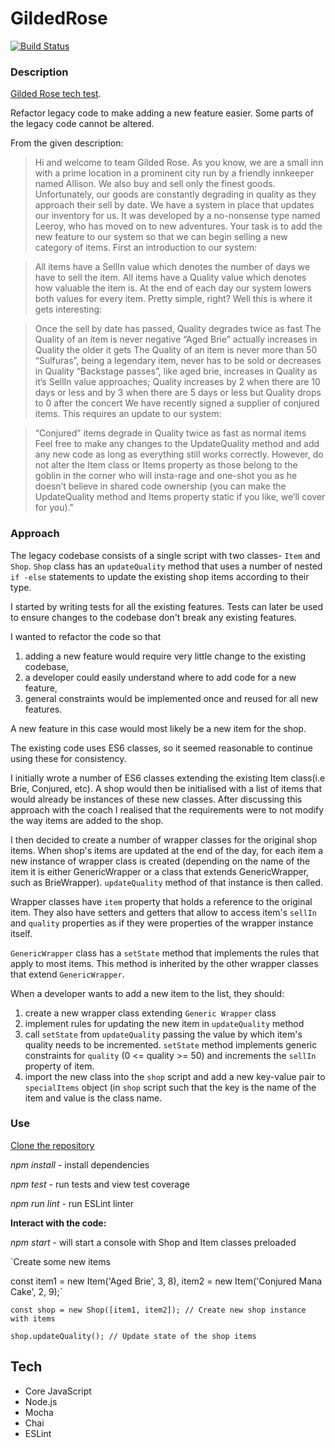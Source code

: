GildedRose
====

[![Build Status](https://travis-ci.org/irbekrm/GildedRose.svg?branch=master)](https://travis-ci.org/irbekrm/GildedRose)

### Description

[Gilded Rose tech test](https://github.com/emilybache/GildedRose-Refactoring-Kata).

Refactor legacy code to make adding a new feature easier. Some parts of the legacy code cannot be altered.

From the given description:

>Hi and welcome to team Gilded Rose. As you know, we are a small inn with a prime location in a prominent city run by a friendly innkeeper named Allison. We also buy and sell only the finest goods. Unfortunately, our goods are constantly degrading in quality as they approach their sell by date. We have a system in place that updates our inventory for us. It was developed by a no-nonsense type named Leeroy, who has moved on to new adventures. Your task is to add the new feature to our system so that we can begin selling a new category of items. First an introduction to our system:

>All items have a SellIn value which denotes the number of days we have to sell the item. All items have a Quality value which denotes how valuable the item is. At the end of each day our system lowers both values for every item. Pretty simple, right? Well this is where it gets interesting:

>Once the sell by date has passed, Quality degrades twice as fast
>The Quality of an item is never negative
>“Aged Brie” actually increases in Quality the older it gets
>The Quality of an item is never more than 50
>“Sulfuras”, being a legendary item, never has to be sold or decreases in Quality
>“Backstage passes”, like aged brie, increases in Quality as it’s SellIn value approaches; Quality increases by 2 when there are 10 days or less and by 3 when there are 5 days or less but Quality drops to 0 after the concert
>We have recently signed a supplier of conjured items. This requires an update to our system:

>“Conjured” items degrade in Quality twice as fast as normal items
>Feel free to make any changes to the UpdateQuality method and add any new code as long as everything still works correctly. However, do not alter the Item class or Items property as those belong to the goblin in the corner who will insta-rage and one-shot you as he doesn’t believe in shared code ownership (you can make the UpdateQuality method and Items property static if you like, we’ll cover for you)."

### Approach

The legacy codebase consists of a single script with two classes- `Item` and `Shop`.
`Shop` class has an `updateQuality` method that uses a number of nested `if -else` statements to 
update the existing shop items according to their type.

I started by writing tests for all the existing features. Tests can later be used to ensure changes to the codebase don't break any existing features.

I wanted to refactor the code so that 

1) adding a new feature would require very little change to the existing codebase,
2) a developer could easily understand where to add code for a new feature,
3) general constraints would be implemented once and reused for all new features. 

A new feature in this case would most likely be a new item for the shop. 

The existing code uses ES6 classes, so it seemed reasonable to continue using these for consistency.

I initially wrote a number of ES6 classes extending the existing Item class(i.e Brie, Conjured, etc).
A shop would then be initialised with a list of items that would already be instances of these new classes. After discussing this approach with the coach I realised that the requirements were to not modify the way items are added to the shop.

I then decided to create a number of wrapper classes for the original shop items.
When shop's items are updated at the end of the day, for each item a new instance of wrapper class is created (depending on the name of the item it is either GenericWrapper or a class that extends GenericWrapper, such as BrieWrapper).
`updateQuality` method of that instance is then called. 

Wrapper classes have `item` property that holds a reference to the original item. They also have setters and getters that allow
to access item's `sellIn` and `quality` properties as if they were properties of the wrapper instance itself.

`GenericWrapper` class has a `setState` method that implements the rules that apply to most items. This method is inherited by the other wrapper classes that extend `GenericWrapper`. 

When a developer wants to add a new item to the list, they should:

1) create a new wrapper class extending `Generic Wrapper` class
2) implement rules for updating the new item in `updateQuality` method
3) call `setState` from `updateQuality` passing the value by which item's quality needs to be incremented. `setState` method implements generic constraints for `quality` (0 <= quality >= 50) and increments the `sellIn` property of item.
4) import the new class into the `shop` script and add a new key-value pair to `specialItems` object (in `shop` script such that the key
is the name of the item and value is the class name.

### Use 

[Clone the repository](https://github.com/irbekrm/GildedRose.git)

*npm install* - install dependencies

*npm test* - run tests and view test coverage

*npm run lint* - run ESLint linter

**Interact with the code:**

*npm start* - will start a console with Shop and Item classes preloaded

`Create some new items

const item1 = new Item('Aged Brie', 3, 8), item2 = new Item('Conjured Mana Cake', 2, 9);`

`const shop = new Shop([item1, item2]); // Create new shop instance with items`

`shop.updateQuality(); // Update state of the shop items`


## Tech

* Core JavaScript
* Node.js
* Mocha
* Chai
* ESLint
